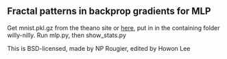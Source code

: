 Fractal patterns in backprop gradients for MLP
---

Get mnist.pkl.gz from the theano site or [here](https://github.com/mnielsen/neural-networks-and-deep-learning/blob/master/data/mnist.pkl.gz), put in in the containing folder willy-nilly. Run mlp.py, then show_stats.py

This is BSD-licensed, made by NP Rougier, edited by Howon Lee

